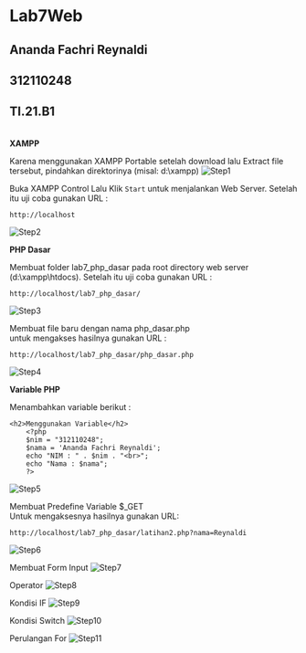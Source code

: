 # Lab7Web
## Ananda Fachri Reynaldi
## 312110248
## TI.21.B1
<br>
<b>XAMPP</b>

Karena menggunakan XAMPP Portable setelah download lalu Extract file tersebut, pindahkan direktorinya (misal: d:\xampp)
![Step1](SS/SS1.png)

Buka XAMPP Control Lalu Klik `Start` untuk menjalankan Web Server. Setelah itu uji coba gunakan URL :
```
http://localhost
```
![Step2](SS/SS2.png)<br>

<b>PHP Dasar</b>

Membuat folder lab7_php_dasar pada root directory web server (d:\xampp\htdocs). Setelah itu uji coba gunakan URL :
```
http://localhost/lab7_php_dasar/
```
![Step3](SS/SS3.png)

Membuat file baru dengan nama php_dasar.php <br>
untuk mengakses hasilnya gunakan URL : 
```
http://localhost/lab7_php_dasar/php_dasar.php
```
![Step4](SS/SS4.png)<br>

<b>Variable PHP</b>

Menambahkan variable berikut :
```
<h2>Menggunakan Variable</h2>
    <?php
    $nim = "312110248";
    $nama = 'Ananda Fachri Reynaldi';
    echo "NIM : " . $nim . "<br>";
    echo "Nama : $nama";
    ?>
```
![Step5](SS/SS5.png)

Membuat Predefine Variable $_GET<br>
Untuk mengaksesnya hasilnya gunakan URL: 
```
http://localhost/lab7_php_dasar/latihan2.php?nama=Reynaldi
```
![Step6](SS/SS6.png)<br>

Membuat Form Input
![Step7](SS/SS7.png)<br>

Operator
![Step8](SS/SS8.png)<br>

Kondisi IF
![Step9](SS/SS9.png)<br>

Kondisi Switch
![Step10](SS/SS10.png)<br>

Perulangan For
![Step11](SS/SS11.png)<br>


